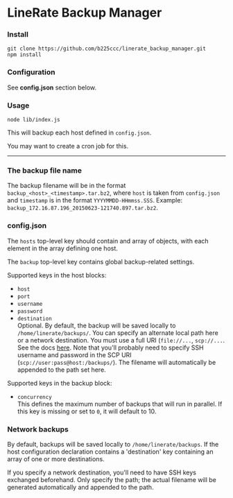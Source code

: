 # LineRate Backup Manager

### Install
```
git clone https://github.com/b225ccc/linerate_backup_manager.git
npm install
```

### Configuration
See **config.json** section below.

### Usage
`node lib/index.js`

This will backup each host defined in `config.json`.

You may want to create a cron job for this.

---

### The backup file name
The backup filename will be in the format `backup_<host>_<timestamp>.tar.bz2`, where `host` is taken from `config.json` and `timestamp` is in the format `YYYYMMDD-HHmmss.SSS`.  Example: `backup_172.16.87.196_20150623-121740.897.tar.bz2`.

### config.json

The `hosts` top-level key should contain and array of objects, with each element in the array defining one host.

The `backup` top-level key contains global backup-related settings.

Supported keys in the host blocks:

* `host`
* `port`
* `username`
* `password`
* `destination`  
  Optional.  By default, the backup will be saved locally to `/home/linerate/backups/`.  You can specify an alternate local path here or a network destination.  You must use a full URI (`file://...`, `scp://...`.  See the docs [here](https://docs.lineratesystems.com/087Release_2.6/250REST_API_Reference_Guide/exec/system/util/backup/home).  Note that you'll probably need to specify SSH username and password in the SCP URI (`scp://user:pass@host:/backups/`).  The filename will automatically be appended to the path set here.

Supported keys in the backup block:

* `concurrency`  
  This defines the maximum number of backups that will run in parallel.  If this key is missing or set to `0`, it will default to 10.


### Network backups
By default, backups will be saved locally to `/home/linerate/backups`.  If the host configuration declaration contains a 'destination' key containing an array of one or more destinations.

If you specify a network destination, you'll need to have SSH keys exchanged beforehand.  Only specify the path; the actual filename will be generated automatically and appended to the path.